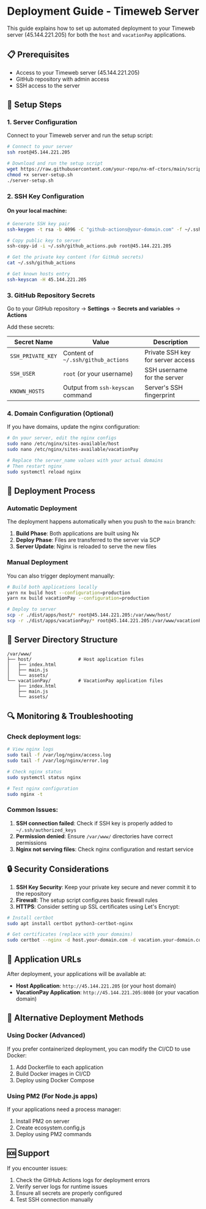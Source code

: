 # Deployment Guide - Timeweb Server

This guide explains how to set up automated deployment to your Timeweb server (45.144.221.205) for both the `host` and `vacationPay` applications.

## 📋 Prerequisites

- Access to your Timeweb server (45.144.221.205)
- GitHub repository with admin access
- SSH access to the server

## 🔧 Setup Steps

### 1. Server Configuration

Connect to your Timeweb server and run the setup script:

```bash
# Connect to your server
ssh root@45.144.221.205

# Download and run the setup script
wget https://raw.githubusercontent.com/your-repo/nx-mf-ctors/main/scripts/server-setup.sh
chmod +x server-setup.sh
./server-setup.sh
```

### 2. SSH Key Configuration

#### On your local machine:

```bash
# Generate SSH key pair
ssh-keygen -t rsa -b 4096 -C "github-actions@your-domain.com" -f ~/.ssh/github_actions

# Copy public key to server
ssh-copy-id -i ~/.ssh/github_actions.pub root@45.144.221.205

# Get the private key content (for GitHub secrets)
cat ~/.ssh/github_actions

# Get known hosts entry
ssh-keyscan -H 45.144.221.205
```

### 3. GitHub Repository Secrets

Go to your GitHub repository → **Settings** → **Secrets and variables** → **Actions**

Add these secrets:

| Secret Name | Value | Description |
|-------------|-------|-------------|
| `SSH_PRIVATE_KEY` | Content of `~/.ssh/github_actions` | Private SSH key for server access |
| `SSH_USER` | `root` (or your username) | SSH username for the server |
| `KNOWN_HOSTS` | Output from `ssh-keyscan` command | Server's SSH fingerprint |

### 4. Domain Configuration (Optional)

If you have domains, update the nginx configuration:

```bash
# On your server, edit the nginx configs
sudo nano /etc/nginx/sites-available/host
sudo nano /etc/nginx/sites-available/vacationPay

# Replace the server_name values with your actual domains
# Then restart nginx
sudo systemctl reload nginx
```

## 🚀 Deployment Process

### Automatic Deployment

The deployment happens automatically when you push to the `main` branch:

1. **Build Phase**: Both applications are built using Nx
2. **Deploy Phase**: Files are transferred to the server via SCP
3. **Server Update**: Nginx is reloaded to serve the new files

### Manual Deployment

You can also trigger deployment manually:

```bash
# Build both applications locally
yarn nx build host --configuration=production
yarn nx build vacationPay --configuration=production

# Deploy to server
scp -r ./dist/apps/host/* root@45.144.221.205:/var/www/host/
scp -r ./dist/apps/vacationPay/* root@45.144.221.205:/var/www/vacationPay/
```

## 📁 Server Directory Structure

```
/var/www/
├── host/                 # Host application files
│   ├── index.html
│   ├── main.js
│   └── assets/
└── vacationPay/          # VacationPay application files
    ├── index.html
    ├── main.js
    └── assets/
```

## 🔍 Monitoring & Troubleshooting

### Check deployment logs:
```bash
# View nginx logs
sudo tail -f /var/log/nginx/access.log
sudo tail -f /var/log/nginx/error.log

# Check nginx status
sudo systemctl status nginx

# Test nginx configuration
sudo nginx -t
```

### Common Issues:

1. **SSH connection failed**: Check if SSH key is properly added to `~/.ssh/authorized_keys`
2. **Permission denied**: Ensure `/var/www/` directories have correct permissions
3. **Nginx not serving files**: Check nginx configuration and restart service

## 🔒 Security Considerations

1. **SSH Key Security**: Keep your private key secure and never commit it to the repository
2. **Firewall**: The setup script configures basic firewall rules
3. **HTTPS**: Consider setting up SSL certificates using Let's Encrypt:

```bash
# Install certbot
sudo apt install certbot python3-certbot-nginx

# Get certificates (replace with your domains)
sudo certbot --nginx -d host.your-domain.com -d vacation.your-domain.com
```

## 🎯 Application URLs

After deployment, your applications will be available at:

- **Host Application**: `http://45.144.221.205` (or your host domain)
- **VacationPay Application**: `http://45.144.221.205:8080` (or your vacation domain)

## 📝 Alternative Deployment Methods

### Using Docker (Advanced)

If you prefer containerized deployment, you can modify the CI/CD to use Docker:

1. Add Dockerfile to each application
2. Build Docker images in CI/CD
3. Deploy using Docker Compose

### Using PM2 (For Node.js apps)

If your applications need a process manager:

1. Install PM2 on server
2. Create ecosystem.config.js
3. Deploy using PM2 commands

## 🆘 Support

If you encounter issues:

1. Check the GitHub Actions logs for deployment errors
2. Verify server logs for runtime issues
3. Ensure all secrets are properly configured
4. Test SSH connection manually 